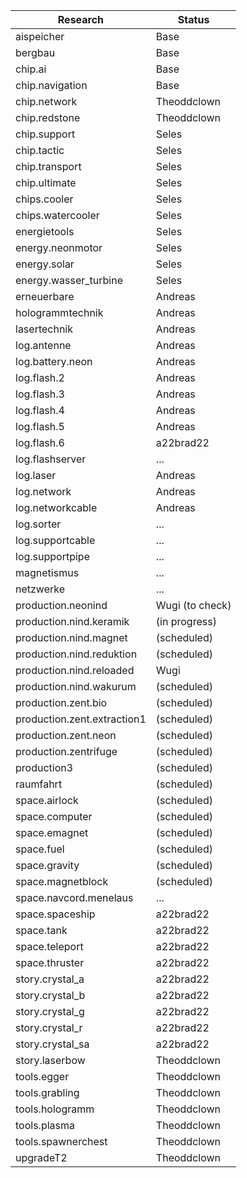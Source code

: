 Research  | Status
--------- | ------
aispeicher | Base
bergbau | Base
chip.ai | Base 
chip.navigation | Base
chip.network | Theoddclown
chip.redstone | Theoddclown
chip.support | Seles
chip.tactic | Seles
chip.transport | Seles
chip.ultimate | Seles
chips.cooler | Seles
chips.watercooler | Seles
energietools | Seles
energy.neonmotor | Seles
energy.solar | Seles
energy.wasser_turbine | Seles
erneuerbare | Andreas
hologrammtechnik | Andreas
lasertechnik | Andreas
log.antenne | Andreas
log.battery.neon | Andreas
log.flash.2 | Andreas
log.flash.3 | Andreas
log.flash.4 | Andreas
log.flash.5 | Andreas
log.flash.6 | a22brad22
log.flashserver | ...
log.laser | Andreas
log.network | Andreas
log.networkcable | Andreas
log.sorter | ...
log.supportcable | ...
log.supportpipe | ...
magnetismus | ...
netzwerke | ...
production.neonind | Wugi (to check)
production.nind.keramik | (in progress)
production.nind.magnet | (scheduled)
production.nind.reduktion | (scheduled)
production.nind.reloaded | Wugi
production.nind.wakurum | (scheduled)
production.zent.bio | (scheduled)
production.zent.extraction1 | (scheduled)
production.zent.neon | (scheduled)
production.zentrifuge | (scheduled)
production3 | (scheduled)
raumfahrt | (scheduled)
space.airlock | (scheduled)
space.computer | (scheduled)
space.emagnet | (scheduled)
space.fuel | (scheduled)
space.gravity | (scheduled)
space.magnetblock | (scheduled)
space.navcord.menelaus | ...
space.spaceship | a22brad22
space.tank | a22brad22
space.teleport | a22brad22
space.thruster | a22brad22
story.crystal_a | a22brad22
story.crystal_b | a22brad22
story.crystal_g | a22brad22
story.crystal_r | a22brad22
story.crystal_sa | a22brad22
story.laserbow | Theoddclown
tools.egger | Theoddclown
tools.grabling | Theoddclown
tools.hologramm |  Theoddclown
tools.plasma | Theoddclown
tools.spawnerchest | Theoddclown
upgradeT2 | Theoddclown








